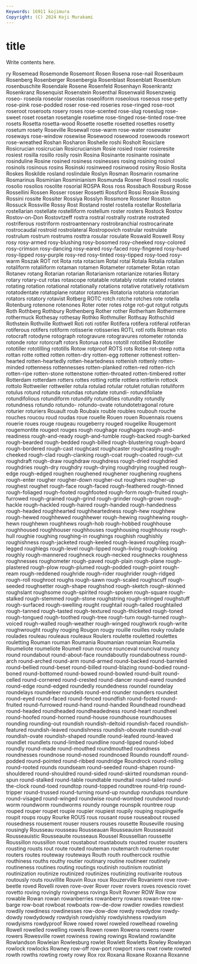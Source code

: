 ```yaml
---
Keywords: 16911 kojimura
Copyright: (C) 2024 Koji Murakami
---
```


# title

Write contents here.



ry Rosemead Rosemonde Rosemont
Rosen Rosena rose-nail Rosenbaum Rosenberg Rosenberger Rosenbergia Rosenblast Rosenblatt Rosenblum
rosenbuschite Rosendale Rosene Rosenfeld Rosenhayn Rosenkrantz Rosenkranz Rosenquist Rosenstein Rosenthal
Rosenwald Rosenzweig roseo- roseola roseolar roseolas roseoliform roseolous roseous rose-petty
rose-pink rose-podded roser rose-red roseries rose-ringed rose-root roseroot roseroots rosery
roses rose-scented rose-slug roseslug rose-sweet roset rosetan rosetangle rosetime rose-tinged
rose-tinted rose-tree rosets Rosetta rosetta-wood Rosette rosette rosetted rosettes rosetty
rosetum rosety Roseville Rosewall rose-warm rose-water rosewater roseways rose-window rosewise
Rosewood rosewood rosewoods rosewort rose-wreathed Roshan Rosharon Roshelle roshi Rosholt
Rosiclare Rosicrucian rosicrucian Rosicrucianism Rosie rosied rosier rosieresite rosiest rosilla
rosillo rosily rosin Rosina Rosinante rosinante rosinate rosinduline Rosine rosined
rosiness rosinesses rosing rosining rosinol rosinols rosinous rosins Rosinski rosinweed
rosinwood rosiny Rosio Rosita Roskes Roskilde rosland roslindale Roslyn Rosman
Rosmarin rosmarine Rosmarinus Rosminian Rosminianism Rosmunda Rosner Rosol rosoli rosolic
rosolio rosolios rosolite rosorial ROSPA Ross ross Rossbach Rossburg Rosse
Rossellini Rossen Rosser rosser Rossetti Rossford Rossi Rossie Rossing Rossini
rossite Rossiter Rossiya Rosslyn Rossmore Rossner Rosston Rossuck Rossville Rossy
Rost Rostand rostel rostella rostellar Rostellaria rostellarian rostellate rostelliform rostellum
roster rosters Rostock Rostov Rostov-on-Don Rostovtzeff rostra rostral rostrally rostrate
rostrated rostriferous rostriform rostroantennary rostrobranchial rostrocarinate rostrocaudal rostroid rostrolateral Rostropovich
rostrular rostrulate rostrulum rostrum rostrums rosttra rosular rosulate Roswald Roswell
Rosy rosy rosy-armed rosy-blushing rosy-bosomed rosy-cheeked rosy-colored rosy-crimson rosy-dancing rosy-eared
rosy-faced rosy-fingered rosy-hued rosy-lipped rosy-purple rosy-red rosy-tinted rosy-tipped rosy-toed rosy-warm
Roszak ROT rot Rota rota rotacism Rotal rotal Rotala Rotalia
rotalian rotaliform rotaliiform rotaman rotamen Rotameter rotameter Rotan rotan Rotanev
rotang Rotarian rotarian Rotarianism rotarianize rotaries Rotary rotary rotary-cut rotas
rotascope rotatable rotatably rotate rotated rotates rotating rotation rotational rotationally
rotations rotative rotatively rotativism rotatodentate rotatoplane rotator rotatores Rotatoria rotatoria
rotatorian rotators rotatory rotavist Rotberg ROTC rotch rotche rotches rote
rotella Rotenburg rotenone rotenones Roter roter rotes rotge rot-gut rotgut
rotguts Roth Rothberg Rothbury Rothenberg Rother rother Rotherham Rothermere rothermuck
Rothesay rothesay Rothko Rothmuller Rothsay Rothschild Rothstein Rothville Rothwell Roti
roti rotifer Rotifera rotifera rotiferal rotiferan rotiferous rotifers rotiform rotisserie
rotisseries ROTL rotl rotls Rotman roto rotocraft rotodyne rotograph rotogravure
rotogravures rotometer rotonda rotonde rotor rotorcraft rotors Rotorua rotos rototill
rototilled Rototiller rototiller rototilling rototills Rotow rotproof ROTS rots Rotse
rot-steep rotta rottan rotte rotted rotten rotten-dry rotten-egg rottener rottenest
rotten-hearted rotten-heartedly rotten-heartedness rottenish rottenly rotten-minded rottenness rottennesses rotten-planked rotten-red
rotten-rich rotten-ripe rotten-stone rottenstone rotten-throated rotten-timbered rotter Rotterdam rotterdam rotters
rottes rotting rottle rottlera rottlerin rottock rottolo Rottweiler rottweiler rotula
rotulad rotular rotulet rotulian rotuliform rotulus rotund rotunda rotundas rotundate
rotundi- rotundifoliate rotundifolious rotundiform rotundify rotundities rotundity rotundly rotundness rotundo
rotundo- rotundo-ovate rotundotetragonal roture roturier roturiers Rouault roub Roubaix rouble
roubles roubouh rouche rouches roucou roud roudas roue rouelle Rouen
rouen Rouennais rouens rouerie roues rouge rougeau rougeberry rouged rougelike
Rougemont rougemontite rougeot rouges rough roughage roughages rough-and-readiness rough-and-ready rough-and-tumble
rough-backed rough-barked rough-bearded rough-bedded rough-billed rough-blustering rough-board rough-bordered rough-cast roughcast
roughcaster roughcasting rough-cheeked rough-clad rough-clanking rough-coat rough-coated rough-cut roughdraft rough-draw
roughdraw roughdress rough-dried roughdried roughdries rough-dry roughdry rough-drying roughdrying roughed
rough-edge rough-edged roughen roughened roughener roughening roughens rough-enter rougher rougher-down
rougher-out roughers rougher-up roughest roughet rough-face rough-faced rough-feathered rough-finned rough-foliaged
rough-footed roughfooted rough-form rough-fruited rough-furrowed rough-grained rough-grind rough-grinder rough-grown rough-hackle
rough-hackled rough-haired rough-handed rough-handedness rough-headed roughhearted roughheartedness rough-hew roughhew rough-hewed
roughhewed roughhewer rough-hewing roughhewing rough-hewn roughhewn roughhews rough-hob rough-hobbed roughhouse
roughhoused roughhouser roughhouses roughhousing roughhousy rough-hull roughie roughing roughing-in roughings
roughish roughishly roughishness rough-jacketed rough-keeled rough-leaved roughleg rough-legged roughlegs rough-level
rough-lipped rough-living rough-looking roughly rough-mannered roughneck rough-necked roughnecks roughness roughnesses
roughometer rough-paved rough-plain rough-plane rough-plastered rough-plow rough-plumed rough-podded rough-point rough-ream
rough-reddened roughride rough-rider roughrider rough-ridged rough-roll roughroot roughs rough-sawn rough-scaled
roughscuff rough-seeded roughsetter rough-shape roughshod rough-sketch rough-skinned roughslant roughsome rough-spirited
rough-spoken rough-square rough-stalked rough-stemmed rough-stone roughstring rough-stringed roughstuff rough-surfaced rough-swelling
rought roughtail rough-tailed roughtailed rough-tanned rough-tasted rough-textured rough-thicketed rough-toned rough-tongued
rough-toothed rough-tree rough-turn rough-turned rough-voiced rough-walled rough-weather rough-winged roughwork rough-write
roughwrought roughy rouging Rougon rougy rouille rouilles rouky roulade roulades
rouleau rouleaus rouleaux Roulers roulette rouletted roulettes rouletting Rouman rouman
Roumania Roumanian roumanian Roumelia Roumeliote roumeliote Roumell roun rounce rounceval
rouncival rouncy round roundabout round-about-face roundaboutly roundaboutness round-arch round-arched round-arm
round-armed round-backed round-barreled round-bellied round-beset round-billed round-blazing round-bodied round-boned round-bottomed
round-bowed round-bowled round-built round-celled round-cornered round-crested round-dancer round-eared rounded round-edge
round-edged roundedly roundedness roundel roundelay roundelays roundeleer roundels round-end rounder
rounders roundest round-eyed round-faced round-fenced roundfish round-footed round-fruited round-furrowed round-hand
round-handed Roundhead roundhead round-headed roundheaded roundheadedness round-heart roundheel round-hoofed round-horned
round-house roundhouse roundhouses rounding rounding-out roundish roundish-deltoid roundish-faced roundish-featured roundish-leaved
roundishness roundish-obovate roundish-oval roundish-ovate roundish-shaped roundle round-leafed round-leaved roundlet roundlets
round-limbed roundline round-lipped round-lobed roundly round-made round-mouthed roundmouthed roundness roundnesses
roundnose round-nosed roundnosed Roundo roundoff round-podded round-pointed round-ribbed roundridge Roundrock
round-rolling round-rooted rounds roundseam round-seeded round-shapen round-shouldered round-shouldred round-sided round-skirted
roundsman round-spun round-stalked round-table roundtable roundtail round-tailed round-the-clock round-toed roundtop
round-topped roundtree round-trip round-tripper round-trussed round-turning round-up roundup roundups roundure
round-visaged round-winged roundwise round-wombed roundwood round-worm roundworm roundworms roundy rounge
rounspik rountree roup rouped rouper roupet roupie roupier roupiest roupily
rouping roupingwife roupit roups roupy Rourke ROUS rous rousant rouse
rouseabout roused rousedness rousement rouser rousers rouses rousette Rouseville rousing
rousingly Rousseau rousseau Rousseauan Rousseauism Rousseauist Rousseauistic Rousseauite rousseaus Roussel
Roussellian roussette Roussillon roussillon roust roustabout roustabouts rousted rouster rousters
rousting rousts rout route routed routeman routemarch routemen router routers
routes routeway routeways Routh routh routhercock routhie routhiness rouths routhy
routier routinary routine routineer routinely routineness routines routing routings routinish
routinism routinist routinization routinize routinized routinizes routinizing routivarite routous routously
routs rouvillite Rouvin Roux roux Rouzerville Rovaniemi rove rove-beetle roved
Rovelli roven rove-over Rover rover rovers roves rovescio rovet rovetto
roving rovingly rovingness rovings Rovit Rovner ROW Row row rowable
Rowan rowan rowanberries rowanberry rowans rowan-tree row-barge row-boat rowboat rowboats
row-de-dow rowdier rowdies rowdiest rowdily rowdiness rowdinesses row-dow-dow rowdy rowdydow
rowdy-dowdy rowdydowdy rowdyish rowdyishly rowdyishness rowdyism rowdyisms rowdyproof Rowe rowed
rowel roweled rowelhead roweling Rowell rowelled rowelling rowels Rowen rowen
Rowena rowens rower rowers Rowesville rowet rowiness rowing rowings Rowland
rowlandite Rowlandson Rowleian Rowlesburg rowlet Rowlett Rowletts Rowley Rowleyan rowlock
rowlocks Rowney row-off row-port rowport rows rowt rowte rowted rowth
rowths rowting rowty rowy Rox rox Roxana Roxane Roxanna Roxanne
